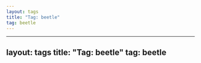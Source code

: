 ```yaml
---
layout: tags
title: "Tag: beetle"
tag: beetle
---
```

---
layout: tags
title: "Tag: beetle"
tag: beetle
---
